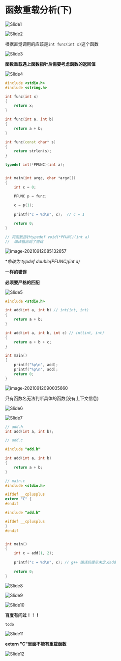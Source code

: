 # 函数重载分析(下)



![Slide1](9.函数重载分析(下).assets/Slide1.PNG)



![Slide2](9.函数重载分析(下).assets/Slide2.PNG)

根据直觉调用的应该是`int func(int x)`这个函数

![Slide3](9.函数重载分析(下).assets/Slide3.PNG)

**函数重载遇上函数指针后需要考虑函数的返回值**

![Slide4](9.函数重载分析(下).assets/Slide4.PNG)

```cpp
#include <stdio.h>
#include <string.h>

int func(int x)
{
    return x;
}

int func(int a, int b)
{
    return a + b;
}

int func(const char* s)
{
    return strlen(s);
}

typedef int(*PFUNC)(int a);


int main(int argc, char *argv[])
{
    int c = 0;

    PFUNC p = func;
        
    c = p(1);   
    
    printf("c = %d\n", c);  // c = 1

    return 0;
}

// 将函数指针typedef void(*PFUNC)(int a)
//  编译器出现了错误
```

![image-20210912085132657](9.函数重载分析(下).assets/image-20210912085132657.png)

 **修改为 typdef double(*PFUNC)(int a)**

 **一样的错误**

**必须要严格的匹配**

![Slide5](9.函数重载分析(下).assets/Slide5.PNG)

```cpp
#include <stdio.h>

int add(int a, int b) // int(int, int)
{
	return a + b;
}

int add(int a, int b, int c) // int(int, int)
{
	return a + b + c;
}

int main()
{
	printf("%p\n", add);
	printf("%p\n", add);
	return 0;
}
```

![image-20210912090035660](9.函数重载分析(下).assets/image-20210912090035660.png)

只有函数名无法判断具体的函数(没有上下文信息)

![Slide6](9.函数重载分析(下).assets/Slide6.PNG)



![Slide7](9.函数重载分析(下).assets/Slide7.PNG)

```c
// add.h
int add(int a, int b);
```

```cpp
// add.c

#include "add.h"

int add(int a, int b)
{
    return a + b;
}

```

```c
// main.c
#include <stdio.h>

#ifdef __cplusplus
extern "C" {
#endif

#include "add.h"

#ifdef __cplusplus
}
#endif


int main()
{
    int c = add(1, 2);
    
    printf("c = %d\n", c); // g++ 编译后提示未定义add
    
    return 0;
}
```

![Slide8](9.函数重载分析(下).assets/Slide8.PNG)



![Slide9](9.函数重载分析(下).assets/Slide9.PNG)



![Slide10](9.函数重载分析(下).assets/Slide10.PNG)

**百度有问过！！！**

```cpp
todo
```

![Slide11](9.函数重载分析(下).assets/Slide11.PNG)

**extern "C"里面不能有重载函数**

![Slide12](9.函数重载分析(下).assets/Slide12.PNG)